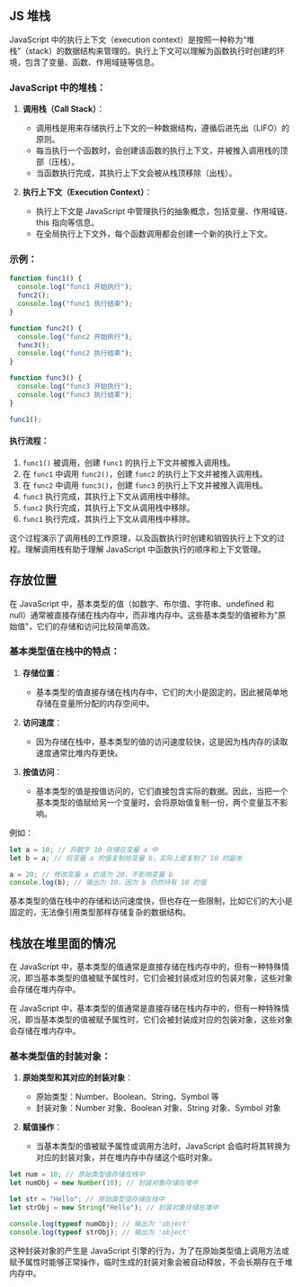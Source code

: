 ## JS 堆栈

JavaScript 中的执行上下文（execution context）是按照一种称为“堆栈”（stack）的数据结构来管理的。执行上下文可以理解为函数执行时创建的环境，包含了变量、函数、作用域链等信息。

### JavaScript 中的堆栈：

1. **调用栈（Call Stack）**：

   - 调用栈是用来存储执行上下文的一种数据结构，遵循后进先出（LIFO）的原则。
   - 每当执行一个函数时，会创建该函数的执行上下文，并被推入调用栈的顶部（压栈）。
   - 当函数执行完成，其执行上下文会被从栈顶移除（出栈）。

2. **执行上下文（Execution Context）**：
   - 执行上下文是 JavaScript 中管理执行的抽象概念，包括变量、作用域链、this 指向等信息。
   - 在全局执行上下文外，每个函数调用都会创建一个新的执行上下文。

### 示例：

```javascript
function func1() {
  console.log("func1 开始执行");
  func2();
  console.log("func1 执行结束");
}

function func2() {
  console.log("func2 开始执行");
  func3();
  console.log("func2 执行结束");
}

function func3() {
  console.log("func3 开始执行");
  console.log("func3 执行结束");
}

func1();
```

#### 执行流程：

1. `func1()` 被调用，创建 `func1` 的执行上下文并被推入调用栈。
2. 在 `func1` 中调用 `func2()`，创建 `func2` 的执行上下文并被推入调用栈。
3. 在 `func2` 中调用 `func3()`，创建 `func3` 的执行上下文并被推入调用栈。
4. `func3` 执行完成，其执行上下文从调用栈中移除。
5. `func2` 执行完成，其执行上下文从调用栈中移除。
6. `func1` 执行完成，其执行上下文从调用栈中移除。

这个过程演示了调用栈的工作原理，以及函数执行时创建和销毁执行上下文的过程。理解调用栈有助于理解 JavaScript 中函数执行的顺序和上下文管理。

## 存放位置

在 JavaScript 中，基本类型的值（如数字、布尔值、字符串、undefined 和 null）通常被直接存储在栈内存中，而非堆内存中。这些基本类型的值被称为"原始值"，它们的存储和访问比较简单高效。

### 基本类型值在栈中的特点：

1. **存储位置**：

   - 基本类型的值直接存储在栈内存中，它们的大小是固定的，因此被简单地存储在变量所分配的内存空间中。

2. **访问速度**：

   - 因为存储在栈中，基本类型的值的访问速度较快，这是因为栈内存的读取速度通常比堆内存更快。

3. **按值访问**：
   - 基本类型的值是按值访问的，它们直接包含实际的数据。因此，当把一个基本类型的值赋给另一个变量时，会将原始值复制一份，两个变量互不影响。

例如：

```javascript
let a = 10; // 将数字 10 存储在变量 a 中
let b = a; // 将变量 a 的值复制给变量 b，实际上是复制了 10 的副本

a = 20; // 修改变量 a 的值为 20，不影响变量 b
console.log(b); // 输出为 10，因为 b 仍然持有 10 的值
```

基本类型的值在栈中的存储和访问速度快，但也存在一些限制，比如它们的大小是固定的，无法像引用类型那样存储复杂的数据结构。

## 栈放在堆里面的情况

在 JavaScript 中，基本类型的值通常是直接存储在栈内存中的，但有一种特殊情况，即当基本类型的值被赋予属性时，它们会被封装成对应的包装对象，这些对象会存储在堆内存中。

在 JavaScript 中，基本类型的值通常是直接存储在栈内存中的，但有一种特殊情况，即当基本类型的值被赋予属性时，它们会被封装成对应的包装对象，这些对象会存储在堆内存中。

### 基本类型值的封装对象：

1. **原始类型和其对应的封装对象**：

   - 原始类型：Number、Boolean、String、Symbol 等
   - 封装对象：Number 对象、Boolean 对象、String 对象、Symbol 对象

2. **赋值操作**：
   - 当基本类型的值被赋予属性或调用方法时，JavaScript 会临时将其转换为对应的封装对象，并在堆内存中存储这个临时对象。

```javascript
let num = 10; // 原始类型值存储在栈中
let numObj = new Number(10); // 封装对象存储在堆中

let str = "Hello"; // 原始类型值存储在栈中
let strObj = new String("Hello"); // 封装对象存储在堆中

console.log(typeof numObj); // 输出为 'object'
console.log(typeof strObj); // 输出为 'object'
```

这种封装对象的产生是 JavaScript 引擎的行为，为了在原始类型值上调用方法或赋予属性时能够正常操作，临时生成的封装对象会被自动释放，不会长期存在于堆内存中。
